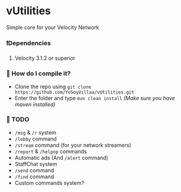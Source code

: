 # vUtilities

Simple core for your Velocity Network

### ❗Dependencies
1) Velocity 3.1.2 or superior

### 🔧 How do I compile it?
- Clone the repo using `git clone https://github.com/YoSoyVillaa/vUtilities.git`
- Enter the folder and type `mvn clean install` _(Make sure you have maven installed)_

### 🚀 TODO
- `/msg` & `/r` system
- `/lobby` command
- `/stream` command (for your network streamers)
- `/report` & `/helpop` commands
- Automatic ads (And `/alert` command)
- StaffChat system
- `/send` command
- `/find` command
- Custom commands system?
